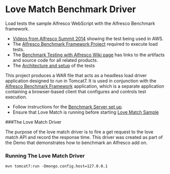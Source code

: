 Love Match Benchmark Driver
===========================
Load tests the sample Alfresco WebScript with the Alfresco Benchmark framework.

* <a href="https://www.youtube.com/watch?v=_8w5TxjBgh4&list=PLktNOqTikHe8wXFvWnV8s7TbTlV4K2flf">Videos from Alfresco Summit 2014</a> showing the test being used in AWS.
* The <a href="https://github.com/AlfrescoBenchmark/alfresco-benchmark">Alfresco Benchmark Framework Project</a> required to execute load tests.
* The <a href="https://wiki.alfresco.com/wiki/Benchmark_Testing_with_Alfresco">Benchmark Testing with Alfresco Wiki page</a> has links to the artifacts and source code for all related products.
* The <a href="https://wiki.alfresco.com/wiki/Benchmark_Framework_2.0">Architecture and setup</a> of the tests 

This project produces a WAR file that acts as a headless load driver application designed to run in Tomcat7.  It is used in conjunction with the <a href="https://github.com/AlfrescoBenchmark/alfresco-benchmark">Alfresco Benchmark Framework</a> application, which is a separate application containing a browser-based client that configures and controls test execution.

* Follow instructions for the <a href="https://wiki.alfresco.com/wiki/Benchmark_Framework_2.0#Benchmark_Server_Setup">Benchmark Server set up</a>.
* Ensure that Love Match is running before starting <a href="https://github.com/michaelsuzukisagi/lovematch"> Love Match Sample</a>

###The Love Match Driver

The purpose of the love match driver is to fire a get request to the love match API and record the response time.
This driver was created as part of the Demo that demonstrates how to benchmark an Alfresco add on.

### Running The Love Match Driver

```
mvn tomcat7:run -Dmongo.config.host=127.0.0.1
```


